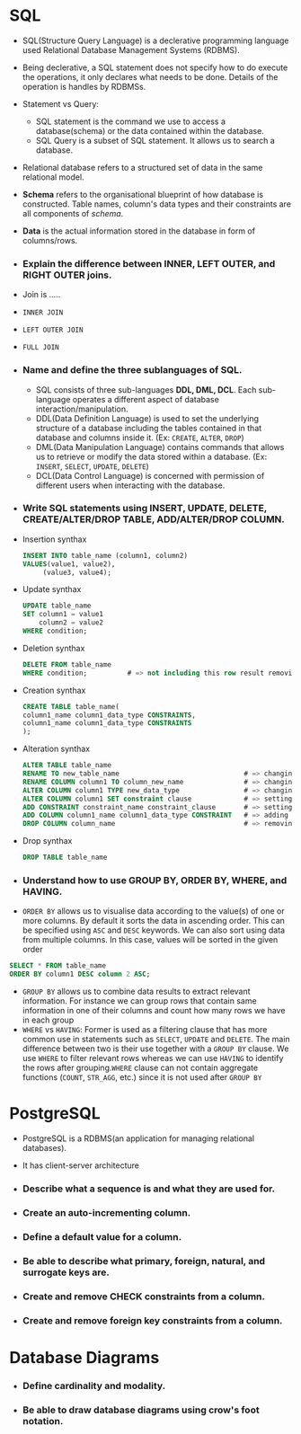 # SQL

* SQL(Structure Query Language) is a declerative programming language used Relational Database Management Systems (RDBMS).
* Being declerative, a SQL statement does not specify how to do execute the operations, it only declares what needs to be done. Details of the operation is handles by RDBMSs.
* Statement vs Query:
    * SQL statement is the command we use to access a database(schema) or the data contained within the database.
    * SQL Query is a subset of SQL statement. It allows us to search a database.
* Relational database refers to a structured set of data in the same relational model.
* **Schema** refers to the organisational blueprint of how database is constructed. Table names, column's data types and their constraints are all components of *schema*.
* **Data** is the actual information stored in the database in form of columns/rows.

* ### Explain the difference between INNER, LEFT OUTER, and RIGHT OUTER joins.
* Join is .....
* `INNER JOIN`
* `LEFT OUTER JOIN`
* `FULL JOIN`


* ### Name and define the three sublanguages of SQL.
    * SQL consists of three sub-languages **DDL, DML, DCL**. Each sub-language operates a different aspect of database interaction/manipulation. 
    * DDL(Data Definition Language) is used to set the underlying structure of a database including the tables contained in that database and columns inside it. (Ex: `CREATE`, `ALTER`, `DROP`)
    * DML(Data Manipulation Language) contains commands that allows us to retrieve or modify the data stored within a database.
    (Ex: `INSERT`, `SELECT`, `UPDATE`, `DELETE`)
    * DCL(Data Control Language) is concerned with permission of different users when interacting with the database.
    
* ### Write SQL statements using INSERT, UPDATE, DELETE, CREATE/ALTER/DROP TABLE, ADD/ALTER/DROP COLUMN.
* Insertion synthax
     ```sql
    INSERT INTO table_name (column1, column2)
    VALUES(value1, value2),
          (value3, value4);
     ```
* Update synthax
    ```sql
    UPDATE table_name
    SET column1 = value1
        column2 = value2
    WHERE condition;
    ```
* Deletion synthax
    ```sql
    DELETE FROM table_name
    WHERE condition;          # => not including this row result removing the entire data
    ```
* Creation synthax
    ```sql
    CREATE TABLE table_name(
    column1_name column1_data_type CONSTRAINTS,
    column1_name column1_data_type CONSTRAINTS
    );
    ```
* Alteration synthax
    ```sql
    ALTER TABLE table_name
    RENAME TO new_table_name                               # => changing table name
    RENAME COLUMN column1 TO column_new_name               # => changing column name
    ALTER COLUMN column1 TYPE new_data_type                # => changing column data type
    ALTER COLUMN column1 SET constraint clause             # => setting column constraint
    ADD CONSTRAINT constraint_name constraint_clause       # => setting table constraint
    ADD COLUMN column1_name column1_data_type CONSTRAINT   # => adding a column
    DROP COLUMN column_name                                # => removing a column
    ```
* Drop synthax
    ```sql
    DROP TABLE table_name
    ```
    
* ### Understand how to use GROUP BY, ORDER BY, WHERE, and HAVING.
* `ORDER BY` allows us to visualise data according to the value(s) of one or more columns. By default it sorts the data in ascending order. This can be specified using `ASC` and `DESC` keywords. We can also sort using data from multiple columns. In this case, values  will be sorted in the given order
```sql
SELECT * FROM table_name
ORDER BY column1 DESC column 2 ASC; 
```
* `GROUP BY` allows us to combine data results to extract relevant information. For instance we can group rows that contain same information in one of their columns and count how many rows we have in each group
* `WHERE` vs `HAVING`: Former is used as a filtering clause that has more common use in statements such as `SELECT`, `UPDATE` and `DELETE`. The main difference between two is their use together with a `GROUP BY` clause. We use `WHERE` to filter relevant rows whereas we can use `HAVING` to identify the rows after grouping.`WHERE` clause can not contain aggregate functions (`COUNT`, `STR_AGG`, etc.) since it is not used after `GROUP BY`

# PostgreSQL

* PostgreSQL is a RDBMS(an application for managing relational databases).
* It has client-server architecture

* ### Describe what a sequence is and what they are used for.
* ### Create an auto-incrementing column.
* ### Define a default value for a column.
* ### Be able to describe what primary, foreign, natural, and surrogate keys are.
* ### Create and remove CHECK constraints from a column.
* ### Create and remove foreign key constraints from a column.
# Database Diagrams
* ### Define cardinality and modality.
* ### Be able to draw database diagrams using crow's foot notation.
